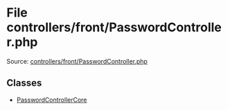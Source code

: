 File controllers/front/PasswordController.php
=========

Source: [controllers/front/PasswordController.php](https://github.com/PrestaShop/PrestaShop/blob/1.5.0.5/controllers/front/PasswordController.php)


Classes
-------

* [PasswordControllerCore](class.PasswordControllerCore.md)

